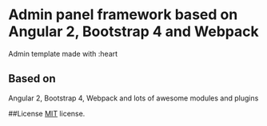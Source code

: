 # Admin panel framework based on Angular 2, Bootstrap 4 and Webpack

Admin template made with :heart

## Based on
Angular 2, Bootstrap 4, Webpack and lots of awesome modules and plugins

##License
[MIT](LICENSE.txt) license.


